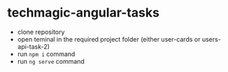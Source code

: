 # techmagic-angular-tasks

- clone repository
- open teminal in the required project folder (either user-cards or users-api-task-2)
- run ```npm i``` command
- run ```ng serve``` command
